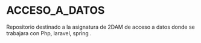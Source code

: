 # ACCESO_A_DATOS
Repositorio destinado a la asignatura de 2DAM de acceso a datos donde se trabajara con Php, laravel, spring .
